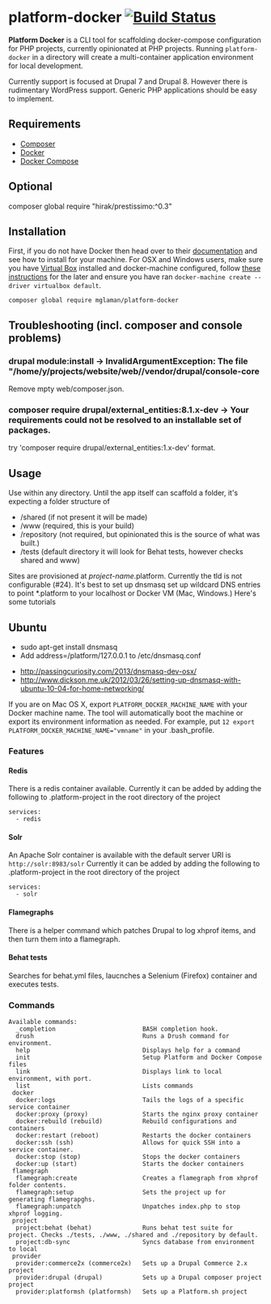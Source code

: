 # platform-docker [![Build Status](https://travis-ci.org/mglaman/platform-docker.svg?branch=master)](https://travis-ci.org/mglaman/platform-docker)

**Platform Docker** is a CLI tool for scaffolding docker-compose configuration for PHP projects, currently opinionated at PHP projects. Running ````platform-docker````
in a directory will create a multi-container application environment for local development.

Currently support is focused at Drupal 7 and Drupal 8. However there is rudimentary WordPress support. Generic PHP applications should be easy to implement.

## Requirements

* [Composer](https://getcomposer.org/)
* [Docker](https://www.docker.com/)
* [Docker Compose](https://docs.docker.com/compose/)

## Optional
composer global require "hirak/prestissimo:^0.3"

## Installation


First, if you do not have Docker then head over to their [documentation](https://docs.docker.com/) and see how to install for your machine.
For OSX and Windows users, make sure you have [Virtual Box](https://www.virtualbox.org/wiki/Downloads) installed and docker-machine configured, follow [these instructions](https://docs.docker.com/machine/get-started/#/create-a-machine) for the later and ensure you have
ran `docker-machine create --driver virtualbox default`.

````
composer global require mglaman/platform-docker
````
## Troubleshooting (incl. composer and console problems)
### drupal module:install -> InvalidArgumentException: The file "/home/y/projects/website/web//vendor/drupal/console-core
Remove mpty web/composer.json.
### composer require drupal/external_entities:8.1.x-dev -> Your requirements could not be resolved to an installable set of packages.
try 'composer require drupal/external_entities:1.x-dev' format.



## Usage

Use within any directory. Until the app itself can scaffold a folder, it's expecting a folder structure of

* /shared (if not present it will be made)
* /www (required, this is your build)
* /repository (not required, but opinionated this is the source of what was built.)
* /tests (default directory it will look for Behat tests, however checks shared and www)

Sites are provisioned at *project-name*.platform. Currently the tld is not configurable (#24). It's best to set up dnsmasq set up wildcard DNS entries to point \*.platform to your localhost or Docker VM (Mac, Windows.) Here's some tutorials
## Ubuntu
- sudo apt-get install dnsmasq
- Add address=/platform/127.0.0.1 to /etc/dnsmasq.conf


* http://passingcuriosity.com/2013/dnsmasq-dev-osx/
* http://www.dickson.me.uk/2012/03/26/setting-up-dnsmasq-with-ubuntu-10-04-for-home-networking/

If you are on Mac OS X, export ````PLATFORM_DOCKER_MACHINE_NAME```` with your Docker machine name. The tool will automatically boot the machine or export its environment information as needed. For example, put ````12 export PLATFORM_DOCKER_MACHINE_NAME="vmname"```` in your .bash_profile.

### Features

#### Redis
There is a redis container available. Currently it can be added by adding the following to .platform-project in the root directory of the project

````
services:
  - redis
`````

#### Solr
An Apache Solr container is available with the default server URI is ````http://solr:8983/solr```` Currently it can be added by adding the following to .platform-project in the root directory of the project

````
services:
  - solr
`````

#### Flamegraphs
There is a helper command which patches Drupal to log xhprof items, and then turn them into a flamegraph.

#### Behat tests
Searches for behat.yml files, laucnches a Selenium (Firefox) container and executes tests.

### Commands

````
Available commands:
  _completion                        BASH completion hook.
  drush                              Runs a Drush command for environment.
  help                               Displays help for a command
  init                               Setup Platform and Docker Compose files
  link                               Displays link to local environment, with port.
  list                               Lists commands
 docker
  docker:logs                        Tails the logs of a specific service container
  docker:proxy (proxy)               Starts the nginx proxy container
  docker:rebuild (rebuild)           Rebuild configurations and containers
  docker:restart (reboot)            Restarts the docker containers
  docker:ssh (ssh)                   Allows for quick SSH into a service container.
  docker:stop (stop)                 Stops the docker containers
  docker:up (start)                  Starts the docker containers
 flamegraph
  flamegraph:create                  Creates a flamegraph from xhprof folder contents.
  flamegraph:setup                   Sets the project up for generating flamegrapghs.
  flamegraph:unpatch                 Unpatches index.php to stop xhprof logging.
 project
  project:behat (behat)              Runs behat test suite for project. Checks ./tests, ./www, ./shared and ./repository by default.
  project:db-sync                    Syncs database from environment to local
 provider
  provider:commerce2x (commerce2x)   Sets up a Drupal Commerce 2.x project
  provider:drupal (drupal)           Sets up a Drupal composer project project
  provider:platformsh (platformsh)   Sets up a Platform.sh project
